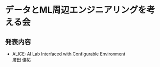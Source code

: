 # データとML周辺エンジニアリングを考える会

## 発表内容

* [ALICE: AI Lab Interfaced with Configurable Environment](https://speakerdeck.com/tahiro/alice-ai-lab-interfaced-with-configurable-environment)\
  廣田 佳祐

